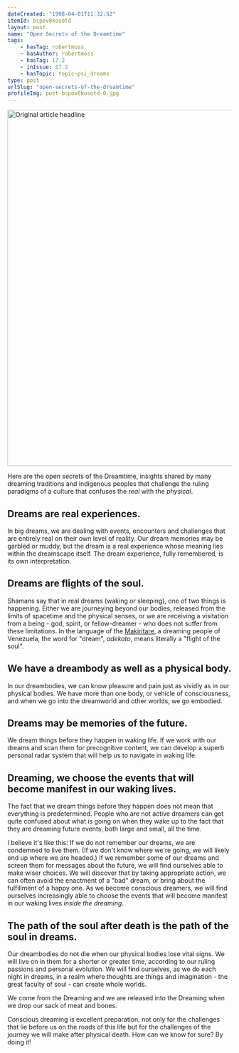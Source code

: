 ```yaml
---
dateCreated: "1998-04-01T11:32:52"
itemId: bcpov8kosotd
layout: post
name: "Open Secrets of the Dreamtime"
tags:
    - hasTag: robertmoss
    - hasAuthor: robertmoss
    - hasTag: 17.2
    - inIssue: 17.2
    - hasTopic: topic~psi_dreams
type: post
urlSlug: "open-secrets-of-the-dreamtime"
profileImg: post-bcpov8kosotd-0.jpg
---
```


<img src="../images/post-bcpov8kosotd-0.jpg" width="800" height="auto" alt="Original article headline"/>

Here are the open secrets of the Dreamtime, insights shared by many dreaming traditions and indigenous peoples that challenge the ruling paradigms of a culture that confuses the _real_ with the _physical_.

## Dreams are real experiences.

In big dreams, we are dealing with events, encounters and challenges that are entirely real on their own level of reality. Our dream memories may be garbled or muddy, but the dream is a real experience whose meaning lies within the dreamscape itself. The dream experience, fully remembered, is its own interpretation.

## Dreams are flights of the soul.

Shamans say that in real dreams (waking or sleeping), one of two things is happening. Either we are journeying beyond our bodies, released from the limits of spacetime and the physical senses, or we are receiving a visitation from a being - god, spirit, or fellow-dreamer - who does not suffer from these limitations. In the language of the [Makiritare](https://en.wikipedia.org/wiki/Ye%27kuana), a dreaming people of Venezuela, the word for "dream", _adekato_, means literally a "flight of the soul".

## We have a dreambody as well as a physical body.

In our dreambodies, we can know pleasure and pain just as vividly as in our physical bodies. We have more than one body, or vehicle of consciousness, and when we go into the dreamworld and other worlds, we go embodied.

## Dreams may be memories of the future.

We dream things before they happen in waking life. If we work with our dreams and scan them for precognitive content, we can develop a superb personal radar system that will help us to navigate in waking life.

## Dreaming, we choose the events that will become manifest in our waking lives.

The fact that we dream things before they happen does not mean that everything is predetermined. People who are not active dreamers can get quite confused about what is going on when they wake up to the fact that they are dreaming future events, both large and small, all the time.

I believe it's like this: If we do not remember our dreams, we are condemned to live them. (If we don't know where we're going, we will likely end up where we are headed.) If we remember some of our dreams and screen them for messages about the future, we will find ourselves able to make wiser choices. We will discover that by taking appropriate action, we can often avoid the enactment of a "bad" dream, or bring about the fulfillment of a happy one. As we become conscious dreamers, we will find ourselves increasingly able to choose the events that will become manifest in our waking lives _inside the dreaming_.

## The path of the soul after death is the path of the soul in dreams.

Our dreambodies do not die when our physical bodies lose vital signs. We will live on in them for a shorter or greater time, according to our ruling passions and personal evolution. We will find ourselves, as we do each night in dreams, in a realm where thoughts are things and imagination - the great faculty of soul - can create whole worlds.

We come from the Dreaming and we are released into the Dreaming when we drop our sack of meat and bones.

Conscious dreaming is excellent preparation, not only for the challenges that lie before us on the roads of this life but for the challenges of the journey we will make after physical death. How can we know for sure? By doing it!
